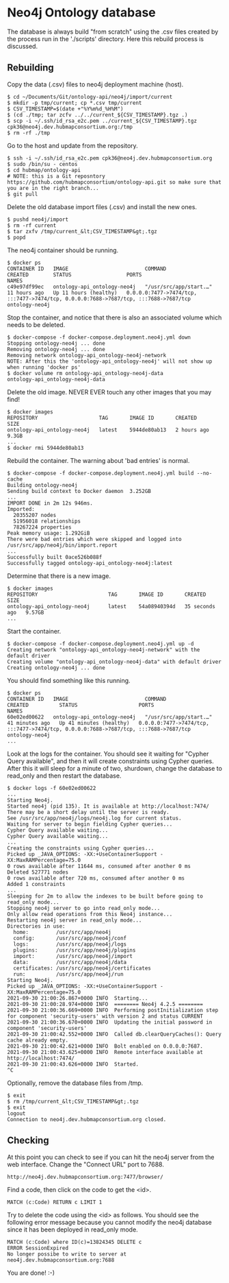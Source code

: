 # Neo4j Ontology database

The database is always build "from scratch" using the .csv files created by the process run in the './scripts' directory. Here this rebuild process is discussed.

## Rebuilding

Copy the data (.csv) files to neo4j deployment machine (host).
```buildoutcfg
$ cd ~/Documents/Git/ontology-api/neo4j/import/current
$ mkdir -p tmp/current; cp *.csv tmp/current
$ CSV_TIMESTAMP=$(date +"%Y%m%d_%H%M")
$ (cd ./tmp; tar zcfv ../../current_${CSV_TIMESTAMP}.tgz .)
$ scp -i ~/.ssh/id_rsa_e2c.pem ../current_${CSV_TIMESTAMP}.tgz cpk36@neo4j.dev.hubmapconsortium.org:/tmp
$ rm -rf ./tmp
```

Go to the host and update from the repository.
```buildoutcfg
$ ssh -i ~/.ssh/id_rsa_e2c.pem cpk36@neo4j.dev.hubmapconsortium.org
$ sudo /bin/su - centos
$ cd hubmap/ontology-api
# NOTE: this is a Git reposntory https://github.com/hubmapconsortium/ontology-api.git so make sure that you are in the right branch...
$ git pull
```

Delete the old database import files (.csv) and install the new ones.
```buildoutcfg
$ pushd neo4j/import
$ rm -rf current
$ tar zxfv /tmp/current_&lt;CSV_TIMESTAMP&gt;.tgz
$ popd
```

The neo4j container should be running.
```buildoutcfg
$ docker ps
CONTAINER ID   IMAGE                         COMMAND                  CREATED        STATUS                  PORTS                                                                                  NAMES
c49e97df99ec   ontology-api_ontology-neo4j   "/usr/src/app/start.…"   11 hours ago   Up 11 hours (healthy)   0.0.0.0:7477->7474/tcp, :::7477->7474/tcp, 0.0.0.0:7688->7687/tcp, :::7688->7687/tcp   ontology-neo4j
```

Stop the container, and notice that there is also an associated volume which needs to be deleted.
```buildoutcfg
$ docker-compose -f docker-compose.deployment.neo4j.yml down
Stopping ontology-neo4j ... done
Removing ontology-neo4j ... done
Removing network ontology-api_ontology-neo4j-network
NOTE: After this the 'ontology-api_ontology-neo4j' will not show up when running 'docker ps'
$ docker volume rm ontology-api_ontology-neo4j-data
ontology-api_ontology-neo4j-data
```

Delete the old image. NEVER EVER touch any other images that you may find!
```buildoutcfg
$ docker images
REPOSITORY                    TAG       IMAGE ID       CREATED        SIZE
ontology-api_ontology-neo4j   latest    5944de80ab13   2 hours ago    9.3GB
...
$ docker rmi 5944de80ab13
```

Rebuild the container. The warning about 'bad entries' is normal.
```buildoutcfg
$ docker-compose -f docker-compose.deployment.neo4j.yml build --no-cache
Building ontology-neo4j
Sending build context to Docker daemon  3.252GB
...
IMPORT DONE in 2m 12s 946ms. 
Imported:
  20355207 nodes
  51956018 relationships
  78267224 properties
Peak memory usage: 1.292GiB
There were bad entries which were skipped and logged into /usr/src/app/neo4j/bin/import.report
...
Successfully built 0ace526b088f
Successfully tagged ontology-api_ontology-neo4j:latest
```

Determine that there is a new image.
```buildoutcfg
$ docker images
REPOSITORY                       TAG       IMAGE ID       CREATED          SIZE
ontology-api_ontology-neo4j      latest    54a08940394d   35 seconds ago   9.57GB
...
```

Start the container.
```buildoutcfg
$ docker-compose -f docker-compose.deployment.neo4j.yml up -d
Creating network "ontology-api_ontology-neo4j-network" with the default driver
Creating volume "ontology-api_ontology-neo4j-data" with default driver
Creating ontology-neo4j ... done
```

You should find something like this running.
```buildoutcfg
$ docker ps
CONTAINER ID   IMAGE                         COMMAND                  CREATED          STATUS                    PORTS                                                                                  NAMES
60e02ed00622   ontology-api_ontology-neo4j   "/usr/src/app/start.…"   41 minutes ago   Up 41 minutes (healthy)   0.0.0.0:7477->7474/tcp, :::7477->7474/tcp, 0.0.0.0:7688->7687/tcp, :::7688->7687/tcp   ontology-neo4j
...
```

Look at the logs for the container. You should see it waiting for "Cypher Query available", and then it will create constraints using Cypher queries. After this it will sleep for a minute of two, shurdown, change the database to read_only and then restart the database.
```buildoutcfg
$ docker logs -f 60e02ed00622
...
Starting Neo4j.
Started neo4j (pid 135). It is available at http://localhost:7474/
There may be a short delay until the server is ready.
See /usr/src/app/neo4j/logs/neo4j.log for current status.
Waiting for server to begin fielding Cypher queries...
Cypher Query available waiting...
Cypher Query available waiting...
...
Creating the constraints using Cypher queries...
Picked up _JAVA_OPTIONS: -XX:+UseContainerSupport -XX:MaxRAMPercentage=75.0
0 rows available after 11644 ms, consumed after another 0 ms
Deleted 527771 nodes
0 rows available after 720 ms, consumed after another 0 ms
Added 1 constraints
...
Sleeping for 2m to allow the indexes to be built before going to read_only mode...
Stopping neo4j server to go into read_only mode...
Only allow read operations from this Neo4j instance...
Restarting neo4j server in read_only mode...
Directories in use:
  home:         /usr/src/app/neo4j
  config:       /usr/src/app/neo4j/conf
  logs:         /usr/src/app/neo4j/logs
  plugins:      /usr/src/app/neo4j/plugins
  import:       /usr/src/app/neo4j/import
  data:         /usr/src/app/neo4j/data
  certificates: /usr/src/app/neo4j/certificates
  run:          /usr/src/app/neo4j/run
Starting Neo4j.
Picked up _JAVA_OPTIONS: -XX:+UseContainerSupport -XX:MaxRAMPercentage=75.0
2021-09-30 21:00:26.867+0000 INFO  Starting...
2021-09-30 21:00:28.974+0000 INFO  ======== Neo4j 4.2.5 ========
2021-09-30 21:00:36.669+0000 INFO  Performing postInitialization step for component 'security-users' with version 2 and status CURRENT
2021-09-30 21:00:36.670+0000 INFO  Updating the initial password in component 'security-users'  
2021-09-30 21:00:42.552+0000 INFO  Called db.clearQueryCaches(): Query cache already empty.
2021-09-30 21:00:42.621+0000 INFO  Bolt enabled on 0.0.0.0:7687.
2021-09-30 21:00:43.625+0000 INFO  Remote interface available at http://localhost:7474/
2021-09-30 21:00:43.626+0000 INFO  Started.
^C
```

Optionally, remove the database files from /tmp.
```buildoutcfg
$ exit
$ rm /tmp/current_&lt;CSV_TIMESTAMP&gt;.tgz
$ exit
logout
Connection to neo4j.dev.hubmapconsortium.org closed.
```

## Checking

At this point you can check to see if you can hit the neo4j server from the web interface. Change the "Connect URL" port to 7688.
```buildoutcfg
http://neo4j.dev.hubmapconsortium.org:7477/browser/
```

Find a code, then click on the code to get the &lt;id&gt;.
```buildoutcfg
MATCH (c:Code) RETURN c LIMIT 1
```

Try to delete the code using the &lt;id&gt; as follows. You should see the following error message because you cannot modify the neo4j database since it has been deployed in read_only mode.
```buildoutcfg
MATCH (c:Code) where ID(c)=13824345 DELETE c
ERROR SessionExpired
No longer possibe to write to server at	neo4j.dev.hubmapconsortium.org:7688
```

You are done! :-)
